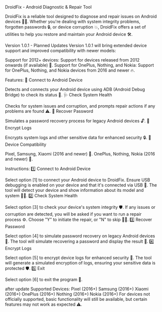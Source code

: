 DroidFix - Android Diagnostic & Repair Tool

DroidFix is a reliable tool designed to diagnose and repair issues on Android devices 📱🔧. Whether you're dealing with system integrity problems, forgotten passwords 🔒, or device corruption 💥, DroidFix offers a set of utilities to help you restore and maintain your Android device 🛠️.

Version 1.0.1 - Planned Updates
Version 1.0.1 will bring extended device support and improved compatibility with newer models:

Support for 2012+ devices: Support for devices released from 2012 onwards (if available) 📅.
Support for OnePlus, Nothing, and Nokia: Support for OnePlus, Nothing, and Nokia devices from 2016 and newer 🔥.

Features:
🔌 Connect to Android Device

Detects and connects your Android device using ADB (Android Debug Bridge) to check its status 📡.
🩺 Check System Health

Checks for system issues and corruption, and prompts repair actions if any problems are found ⚠️.
🔑 Recover Password

Simulates a password recovery process for legacy Android devices 🔓.
🔐 Encrypt Logs

Encrypts system logs and other sensitive data for enhanced security 🔒.
📱 Device Compatibility

Pixel, Samsung, Xiaomi (2016 and newer) 📱.
OnePlus, Nothing, Nokia (2016 and newer) 🚀.

Instructions:
1️⃣ Connect to Android Device

Select option [1] to connect your Android device to DroidFix.
Ensure USB debugging is enabled on your device and that it's connected via USB 🔌.
The tool will detect your device and show information about its model and system 🧑‍💻.
2️⃣ Check System Health

Select option [3] to check your device's system integrity 🛡️.
If any issues or corruption are detected, you will be asked if you want to run a repair process ⚙️.
Choose "Y" to initiate the repair, or "N" to skip 🚶‍♂️.
3️⃣ Recover Password

Select option [4] to simulate password recovery on legacy Android devices 🔑.
The tool will simulate recovering a password and display the result 🧩.
4️⃣ Encrypt Logs

Select option [5] to encrypt device logs for enhanced security 🔐.
The tool will generate a simulated encryption of logs, ensuring your sensitive data is protected 🛡️.
5️⃣ Exit

Select option [6] to exit the program 🚪.

after update Supported Devices:
Pixel (2016+)
Samsung (2016+)
Xiaomi (2016+)
OnePlus (2016+)
Nothing (2016+)
Nokia (2016+)
For devices not officially supported, basic functionality will still be available, but certain features may not work as expected ⚠️.
